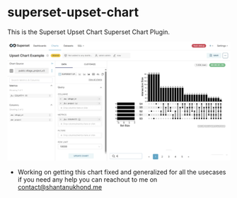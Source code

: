 # superset-upset-chart

This is the Superset Upset Chart Superset Chart Plugin.

![alt text](image.png)

* Working on getting this chart fixed and generalized for all the usecases if you need any help you can reachout to me on contact@shantanukhond.me 